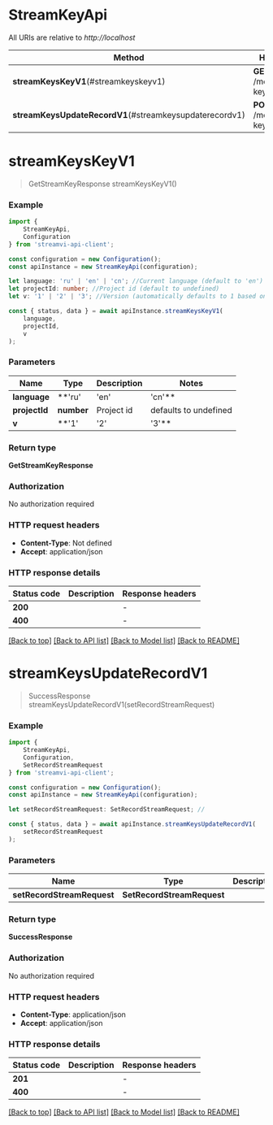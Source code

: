 # StreamKeyApi

All URIs are relative to *http://localhost*

|Method | HTTP request | Description|
|------------- | ------------- | -------------|
|**streamKeysKeyV1**(#streamkeyskeyv1) | **GET** /method/stream-keys | Get stream credentials|
|**streamKeysUpdateRecordV1**(#streamkeysupdaterecordv1) | **POST** /method/stream-keys/record | Update record|

# **streamKeysKeyV1**
> GetStreamKeyResponse streamKeysKeyV1()


### Example

```typescript
import {
    StreamKeyApi,
    Configuration
} from 'streamvi-api-client';

const configuration = new Configuration();
const apiInstance = new StreamKeyApi(configuration);

let language: 'ru' | 'en' | 'cn'; //Current language (default to 'en')
let projectId: number; //Project id (default to undefined)
let v: '1' | '2' | '3'; //Version (automatically defaults to 1 based on method version, can be overridden) (optional) (default to '1')

const { status, data } = await apiInstance.streamKeysKeyV1(
    language,
    projectId,
    v
);
```

### Parameters

|Name | Type | Description  | Notes|
|------------- | ------------- | ------------- | -------------|
| **language** | **'ru' | 'en' | 'cn'** | Current language | defaults to 'en'|
| **projectId** | **number** | Project id | defaults to undefined|
| **v** | **'1' | '2' | '3'** | Version (automatically defaults to 1 based on method version, can be overridden) | (optional) defaults to '1'|


### Return type

**GetStreamKeyResponse**

### Authorization

No authorization required

### HTTP request headers

 - **Content-Type**: Not defined
 - **Accept**: application/json


### HTTP response details
| Status code | Description | Response headers |
|-------------|-------------|------------------|
|**200** |  |  -  |
|**400** |  |  -  |

[[Back to top]](#) [[Back to API list]](../README.md#documentation-for-api-endpoints) [[Back to Model list]](../README.md#documentation-for-models) [[Back to README]](../README.md)

# **streamKeysUpdateRecordV1**
> SuccessResponse streamKeysUpdateRecordV1(setRecordStreamRequest)


### Example

```typescript
import {
    StreamKeyApi,
    Configuration,
    SetRecordStreamRequest
} from 'streamvi-api-client';

const configuration = new Configuration();
const apiInstance = new StreamKeyApi(configuration);

let setRecordStreamRequest: SetRecordStreamRequest; //

const { status, data } = await apiInstance.streamKeysUpdateRecordV1(
    setRecordStreamRequest
);
```

### Parameters

|Name | Type | Description  | Notes|
|------------- | ------------- | ------------- | -------------|
| **setRecordStreamRequest** | **SetRecordStreamRequest**|  | |


### Return type

**SuccessResponse**

### Authorization

No authorization required

### HTTP request headers

 - **Content-Type**: application/json
 - **Accept**: application/json


### HTTP response details
| Status code | Description | Response headers |
|-------------|-------------|------------------|
|**201** |  |  -  |
|**400** |  |  -  |

[[Back to top]](#) [[Back to API list]](../README.md#documentation-for-api-endpoints) [[Back to Model list]](../README.md#documentation-for-models) [[Back to README]](../README.md)

